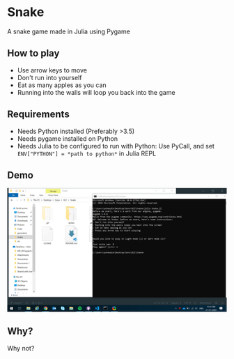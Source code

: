 # Snake
 A snake game made in Julia using Pygame


## How to play
- Use arrow keys to move
- Don't run into yourself
- Eat as many apples as you can
- Running into the walls will loop you back into the game

## Requirements
- Needs Python installed (Preferably >3.5)
- Needs pygame installed on Python
- Needs Julia to be configured to run with Python:
    Use PyCall, and set 
        `ENV["PYTHON"] = *path to python*` in Julia REPL

## Demo
![](demo.gif)

## Why?
Why not?